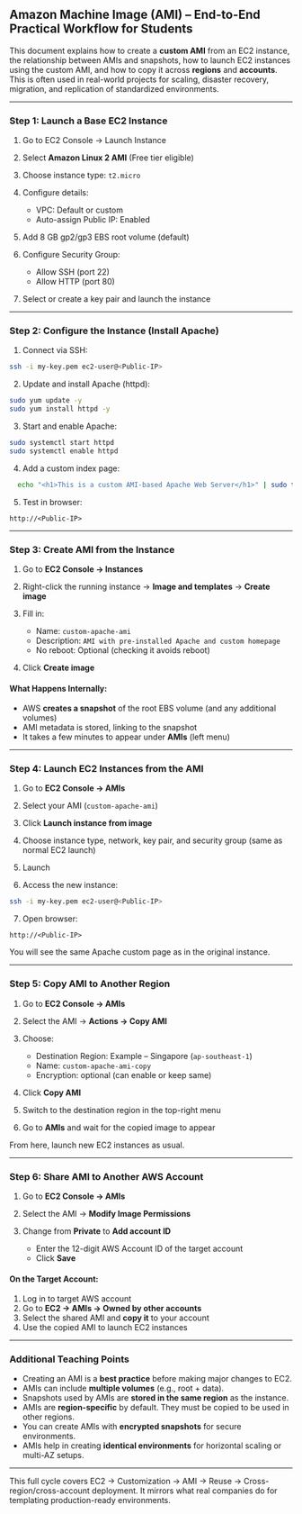 ## Amazon Machine Image (AMI) – End-to-End Practical Workflow for Students

This document explains how to create a **custom AMI** from an EC2 instance, the relationship between AMIs and snapshots, how to launch EC2 instances using the custom AMI, and how to copy it across **regions** and **accounts**. This is often used in real-world projects for scaling, disaster recovery, migration, and replication of standardized environments.

---

### Step 1: Launch a Base EC2 Instance

1. Go to EC2 Console → Launch Instance
2. Select **Amazon Linux 2 AMI** (Free tier eligible)
3. Choose instance type: `t2.micro`
4. Configure details:

   * VPC: Default or custom
   * Auto-assign Public IP: Enabled
5. Add 8 GB gp2/gp3 EBS root volume (default)
6. Configure Security Group:

   * Allow SSH (port 22)
   * Allow HTTP (port 80)
7. Select or create a key pair and launch the instance

---

### Step 2: Configure the Instance (Install Apache)

1. Connect via SSH:

```bash
ssh -i my-key.pem ec2-user@<Public-IP>
```

2. Update and install Apache (httpd):

```bash
sudo yum update -y
sudo yum install httpd -y
```

3. Start and enable Apache:

```bash
sudo systemctl start httpd
sudo systemctl enable httpd
```

4. Add a custom index page:

```bash
  echo "<h1>This is a custom AMI-based Apache Web Server</h1>" | sudo tee /var/www/html/index.html
```

5. Test in browser:

```
http://<Public-IP>
```

---

### Step 3: Create AMI from the Instance

1. Go to **EC2 Console → Instances**
2. Right-click the running instance → **Image and templates** → **Create image**
3. Fill in:

   * Name: `custom-apache-ami`
   * Description: `AMI with pre-installed Apache and custom homepage`
   * No reboot: Optional (checking it avoids reboot)
4. Click **Create image**

#### What Happens Internally:

* AWS **creates a snapshot** of the root EBS volume (and any additional volumes)
* AMI metadata is stored, linking to the snapshot
* It takes a few minutes to appear under **AMIs** (left menu)

---

### Step 4: Launch EC2 Instances from the AMI

1. Go to **EC2 Console → AMIs**

2. Select your AMI (`custom-apache-ami`)

3. Click **Launch instance from image**

4. Choose instance type, network, key pair, and security group (same as normal EC2 launch)

5. Launch

6. Access the new instance:

```bash
ssh -i my-key.pem ec2-user@<Public-IP>
```

7. Open browser:

```
http://<Public-IP>
```

You will see the same Apache custom page as in the original instance.

---

### Step 5: Copy AMI to Another Region

1. Go to **EC2 Console → AMIs**

2. Select the AMI → **Actions → Copy AMI**

3. Choose:

   * Destination Region: Example – Singapore (`ap-southeast-1`)
   * Name: `custom-apache-ami-copy`
   * Encryption: optional (can enable or keep same)

4. Click **Copy AMI**

5. Switch to the destination region in the top-right menu

6. Go to **AMIs** and wait for the copied image to appear

From here, launch new EC2 instances as usual.

---

### Step 6: Share AMI to Another AWS Account

1. Go to **EC2 Console → AMIs**
2. Select the AMI → **Modify Image Permissions**
3. Change from **Private** to **Add account ID**

   * Enter the 12-digit AWS Account ID of the target account
   * Click **Save**

#### On the Target Account:

1. Log in to target AWS account
2. Go to **EC2 → AMIs → Owned by other accounts**
3. Select the shared AMI and **copy it** to your account
4. Use the copied AMI to launch EC2 instances

---

### Additional Teaching Points

* Creating an AMI is a **best practice** before making major changes to EC2.
* AMIs can include **multiple volumes** (e.g., root + data).
* Snapshots used by AMIs are **stored in the same region** as the instance.
* AMIs are **region-specific** by default. They must be copied to be used in other regions.
* You can create AMIs with **encrypted snapshots** for secure environments.
* AMIs help in creating **identical environments** for horizontal scaling or multi-AZ setups.

---

This full cycle covers EC2 → Customization → AMI → Reuse → Cross-region/cross-account deployment. It mirrors what real companies do for templating production-ready environments.
